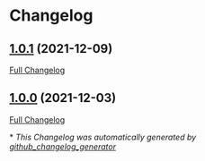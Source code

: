 # Changelog

## [1.0.1](https://github.com/neilswainston/LCRGenie/tree/1.0.1) (2021-12-09)

[Full Changelog](https://github.com/neilswainston/LCRGenie/compare/1.0.0...1.0.1)

## [1.0.0](https://github.com/neilswainston/LCRGenie/tree/1.0.0) (2021-12-03)

[Full Changelog](https://github.com/neilswainston/LCRGenie/compare/9df267472d958f30821c12fd416e9cce65da22ad...1.0.0)



\* *This Changelog was automatically generated by [github_changelog_generator](https://github.com/github-changelog-generator/github-changelog-generator)*
